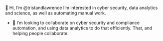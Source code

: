 👋 Hi, I’m @tristandlawrence
I’m interested in cyber security, data analytics and science, as well as automating manual work.

- 💞️ I’m looking to collaborate on cyber security and compliance automation, and using data analytics to do that efficiently. That, and helping people collaborate.

<!---
tristandlawrence/tristandlawrence is a ✨ special ✨ repository because its `README.md` (this file) appears on your GitHub profile.
You can click the Preview link to take a look at your changes.
--->
